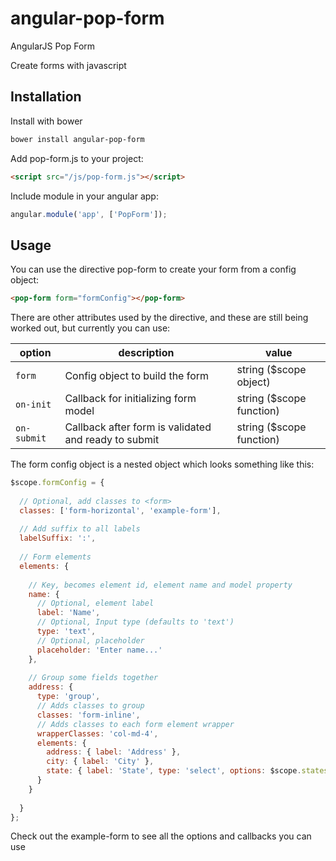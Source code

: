 # angular-pop-form
AngularJS Pop Form

Create forms with javascript

## Installation

Install with bower

```bash
bower install angular-pop-form
```

Add pop-form.js to your project:

```html
<script src="/js/pop-form.js"></script>
```

Include module in your angular app:

```javascript
angular.module('app', ['PopForm']);
```

## Usage

You can use the directive pop-form to create your form from a config object:

```html
<pop-form form="formConfig"></pop-form>
```

There are other attributes used by the directive, and these are still being worked out, but currently you can use:

| option | description | value |
|---|---|---|
| `form` | Config object to build the form | string ($scope object)
| `on-init` | Callback for initializing form model | string ($scope function)
| `on-submit` | Callback after form is validated and ready to submit | string ($scope function)

The form config object is a nested object which looks something like this:

```javascript
$scope.formConfig = {
  
  // Optional, add classes to <form>
  classes: ['form-horizontal', 'example-form'],
  
  // Add suffix to all labels
  labelSuffix: ':',
  
  // Form elements
  elements: {
    
    // Key, becomes element id, element name and model property
    name: {
      // Optional, element label
      label: 'Name',
      // Optional, Input type (defaults to 'text')
      type: 'text',
      // Optional, placeholder
      placeholder: 'Enter name...'
    },
    
    // Group some fields together
    address: {
      type: 'group',
      // Adds classes to group
      classes: 'form-inline',
      // Adds classes to each form element wrapper
      wrapperClasses: 'col-md-4',
      elements: {
        address: { label: 'Address' },
        city: { label: 'City' },
        state: { label: 'State', type: 'select', options: $scope.states }
      }
    }
    
  }
};
```

Check out the example-form to see all the options and callbacks you can use
